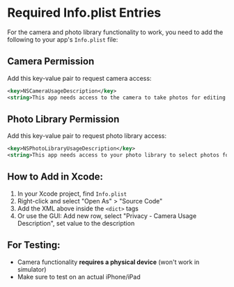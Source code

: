 # Required Info.plist Entries

For the camera and photo library functionality to work, you need to add the following to your app's `Info.plist` file:

## Camera Permission
Add this key-value pair to request camera access:

```xml
<key>NSCameraUsageDescription</key>
<string>This app needs access to the camera to take photos for editing.</string>
```

## Photo Library Permission
Add this key-value pair to request photo library access:

```xml
<key>NSPhotoLibraryUsageDescription</key>
<string>This app needs access to your photo library to select photos for editing.</string>
```

## How to Add in Xcode:
1. In your Xcode project, find `Info.plist`
2. Right-click and select "Open As" > "Source Code"
3. Add the XML above inside the `<dict>` tags
4. Or use the GUI: Add new row, select "Privacy - Camera Usage Description", set value to the description

## For Testing:
- Camera functionality **requires a physical device** (won't work in simulator)
- Make sure to test on an actual iPhone/iPad